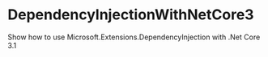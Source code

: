 # DependencyInjectionWithNetCore3
Show how to use Microsoft.Extensions.DependencyInjection with .Net Core 3.1
